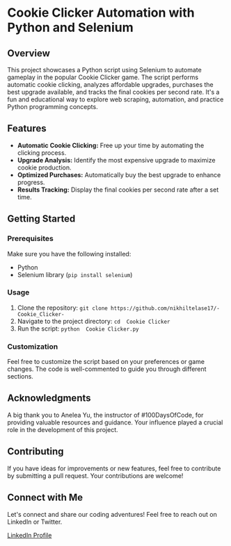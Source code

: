# Cookie Clicker Automation with Python and Selenium

## Overview

This project showcases a Python script using Selenium to automate gameplay in the popular Cookie Clicker game. The script performs automatic cookie clicking, analyzes affordable upgrades, purchases the best upgrade available, and tracks the final cookies per second rate. It's a fun and educational way to explore web scraping, automation, and practice Python programming concepts.

## Features

- **Automatic Cookie Clicking:** Free up your time by automating the clicking process.
- **Upgrade Analysis:** Identify the most expensive upgrade to maximize cookie production.
- **Optimized Purchases:** Automatically buy the best upgrade to enhance progress.
- **Results Tracking:** Display the final cookies per second rate after a set time.

## Getting Started

### Prerequisites

Make sure you have the following installed:

- Python 
- Selenium library (`pip install selenium`)

### Usage

1. Clone the repository: `git clone https://github.com/nikhiltelase17/-Cookie_Clicker-`
2. Navigate to the project directory: `cd  Cookie Clicker `
3. Run the script: `python  Cookie Clicker.py`

### Customization

Feel free to customize the script based on your preferences or game changes. The code is well-commented to guide you through different sections.

## Acknowledgments

A big thank you to Anelea Yu, the instructor of #100DaysOfCode, for providing valuable resources and guidance. Your influence played a crucial role in the development of this project.

## Contributing

If you have ideas for improvements or new features, feel free to contribute by submitting a pull request. Your contributions are welcome!

## Connect with Me

Let's connect and share our coding adventures! Feel free to reach out on LinkedIn or Twitter.

[LinkedIn Profile](https://www.linkedin.com/in/nikhiltelase17/)

